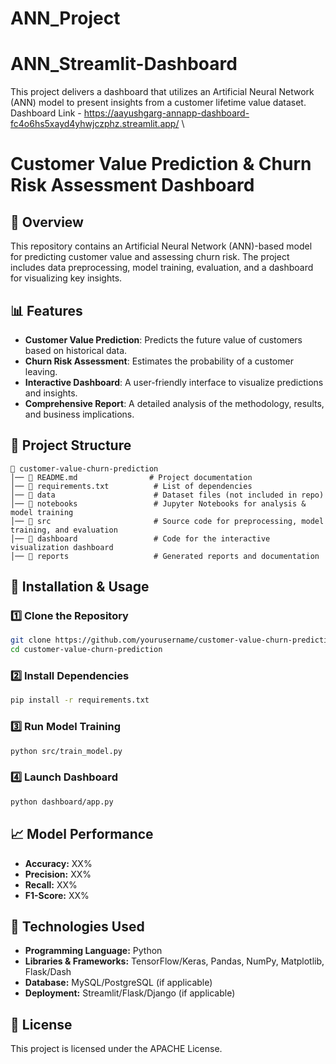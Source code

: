 # ANN_Project
# ANN_Streamlit-Dashboard

This project delivers a dashboard that utilizes an Artificial Neural Network (ANN) model to present insights from a customer lifetime value dataset. Dashboard Link - https://aayushgarg-annapp-dashboard-fc4o6hs5xayd4yhwjczphz.streamlit.app/
\
# Customer Value Prediction & Churn Risk Assessment Dashboard

## 📌 Overview
This repository contains an Artificial Neural Network (ANN)-based model for predicting customer value and assessing churn risk. The project includes data preprocessing, model training, evaluation, and a dashboard for visualizing key insights.

## 📊 Features
- **Customer Value Prediction**: Predicts the future value of customers based on historical data.
- **Churn Risk Assessment**: Estimates the probability of a customer leaving.
- **Interactive Dashboard**: A user-friendly interface to visualize predictions and insights.
- **Comprehensive Report**: A detailed analysis of the methodology, results, and business implications.

## 📂 Project Structure
```
📁 customer-value-churn-prediction
│── 📄 README.md                # Project documentation
│── 📄 requirements.txt          # List of dependencies
│── 📂 data                      # Dataset files (not included in repo)
│── 📂 notebooks                 # Jupyter Notebooks for analysis & model training
│── 📂 src                       # Source code for preprocessing, model training, and evaluation
│── 📂 dashboard                 # Code for the interactive visualization dashboard
│── 📂 reports                   # Generated reports and documentation
```

## 🚀 Installation & Usage
### 1️⃣ Clone the Repository
```sh
git clone https://github.com/yourusername/customer-value-churn-prediction.git
cd customer-value-churn-prediction
```

### 2️⃣ Install Dependencies
```sh
pip install -r requirements.txt
```

### 3️⃣ Run Model Training
```sh
python src/train_model.py
```

### 4️⃣ Launch Dashboard
```sh
python dashboard/app.py
```

## 📈 Model Performance
- **Accuracy:** XX%
- **Precision:** XX%
- **Recall:** XX%
- **F1-Score:** XX%

## 📌 Technologies Used
- **Programming Language:** Python
- **Libraries & Frameworks:** TensorFlow/Keras, Pandas, NumPy, Matplotlib, Flask/Dash
- **Database:** MySQL/PostgreSQL (if applicable)
- **Deployment:** Streamlit/Flask/Django (if applicable)


## 📜 License
This project is licensed under the APACHE License.

